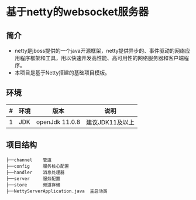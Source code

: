 # 基于netty的websocket服务器

## 简介

- netty是jboss提供的一个java开源框架，netty提供异步的、事件驱动的网络应用程序框架和工具，用以快速开发高性能、高可用性的网络服务器和客户端程序。
- 本项目是基于Netty搭建的基础项目模板。

## 环境

| #    | 环境 | 版本           | 说明            |
| ---- | ---- | -------------- | --------------- |
| 1    | JDK  | openJdk 11.0.8 | 建议JDK11及以上 |



## 项目结构

```
├──channel    管道
├──config     服务核心配置
├──handler    消息处理器
├──server     服务配置
├──store      频道存储
├──NettyServerApplication.java  主启动类
```

